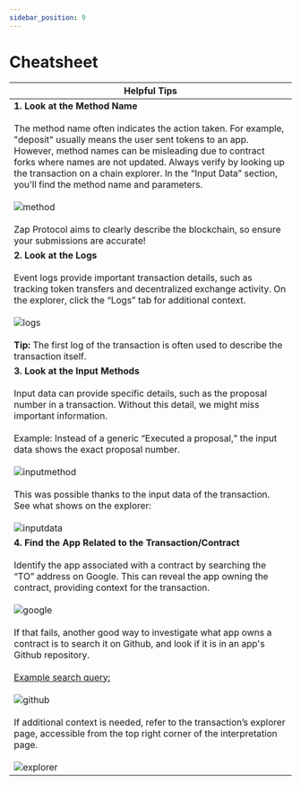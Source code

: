 ```yaml
---
sidebar_position: 9
---
```


# Cheatsheet

| **Helpful Tips**                                                                                                                                                                                                                                                                                                                |
|----------------------------------------------------------------------------------------------------------------------------------------------------------------------------------------------------------------------------------------------------------------------------------------------------------------------------------|
| **1. Look at the Method Name**<br><br>The method name often indicates the action taken. For example, "deposit" usually means the user sent tokens to an app. However, method names can be misleading due to contract forks where names are not updated. Always verify by looking up the transaction on a chain explorer. In the “Input Data” section, you'll find the method name and parameters.<br><br>![method](/img/assets/methodname.png)<br><br>Zap Protocol aims to clearly describe the blockchain, so ensure your submissions are accurate! |
| **2. Look at the Logs**<br><br>Event logs provide important transaction details, such as tracking token transfers and decentralized exchange activity. On the explorer, click the “Logs” tab for additional context.<br><br>![logs](/img/assets/logs1.png)<br><br>**Tip:** The first log of the transaction is often used to describe the transaction itself.                                                                                       |
| **3. Look at the Input Methods**<br><br>Input data can provide specific details, such as the proposal number in a transaction. Without this detail, we might miss important information.<br><br>Example: Instead of a generic “Executed a proposal,” the input data shows the exact proposal number.<br><br>![inputmethod](/img/assets/inputmethod.png)<br><br>This was possible thanks to the input data of the transaction. See what shows on the explorer:<br><br>![inputdata](/img/assets/inputdata.png) |
| **4. Find the App Related to the Transaction/Contract**<br><br>Identify the app associated with a contract by searching the “TO” address on Google. This can reveal the app owning the contract, providing context for the transaction.<br><br>![google](/img/assets/googlesearch.png)<br><br>If that fails, another good way to investigate what app owns a contract is to search it on Github, and look if it is in an app's Github repository.<br><br>[Example search query:](https://github.com/search?q=0x6774Bcbd5ceCeF1336b5300fb5186a12DDD8b367&type=code)<br><br>![github](/img/assets/githubsearch.png)<br><br>If additional context is needed, refer to the transaction’s explorer page, accessible from the top right corner of the interpretation page.<br><br>![explorer](/img/assets/explorer.png) |


